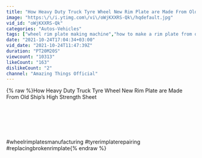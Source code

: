 ```yaml
---
title: "How Heavy Duty Truck Tyre Wheel New Rim Plate are Made From Old Ship’s High Strength Sheet"
image: "https:\/\/i.ytimg.com\/vi\/oWjKXXRS-Qk\/hqdefault.jpg"
vid_id: "oWjKXXRS-Qk"
categories: "Autos-Vehicles"
tags: ["wheel rim plate making machine","how to make a rim plate from old ms sheet","wheel rim"]
date: "2021-10-24T17:04:34+03:00"
vid_date: "2021-10-24T11:47:39Z"
duration: "PT20M20S"
viewcount: "10313"
likeCount: "163"
dislikeCount: "2"
channel: "Amazing Things Official"
---
```

{% raw %}How Heavy Duty Truck Tyre Wheel New Rim Plate are Made From Old Ship’s High Strength Sheet<br /><br /><br /><br /><br /><br /><br />#wheelrimplatesmanufacturing #tyrerimplaterepairing #replacingbrokenrimplate{% endraw %}
